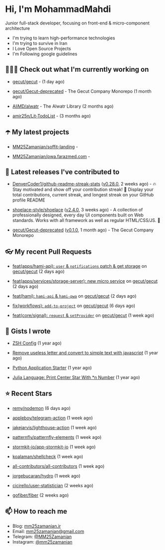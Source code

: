 # Hi, I'm MohammadMahdi

Junior full-stack developer, focusing on front-end & micro-component architecture

- I'm trying to learn high-performance technologies
- I'm trying to survive in Iran
- I Love Open Source Projects
- I'm Following google guidelines

## 👨🏻‍💻 Check out what I'm currently working on



- [gecut/gecut](https://github.com/gecut/gecut) -  (1 day ago)

- [gecut/Gecut-deprecated](https://github.com/gecut/Gecut-deprecated) - The Gecut Company Monorepo (1 month ago)

- [AliMD/alwatr](https://github.com/AliMD/alwatr) - The Alwatr Library (2 months ago)

- [amir25n/Lit-TodoList](https://github.com/amir25n/Lit-TodoList) -  (3 months ago)

## ☂️ My latest projects



- [MM25Zamanian/soffit-landing](https://github.com/MM25Zamanian/soffit-landing) - 

- [MM25Zamanian/pwa.farazmed.com](https://github.com/MM25Zamanian/pwa.farazmed.com) - 

## 🎉 Latest releases I've contributed to



- [DenverCoder1/github-readme-streak-stats](https://github.com/DenverCoder1/github-readme-streak-stats) ([v0.28.0](https://github.com/DenverCoder1/github-readme-streak-stats/releases/tag/v0.28.0), 2 weeks ago) - 🔥 Stay motivated and show off your contribution streak! 🌟 Display your total contributions, current streak, and longest streak on your GitHub profile README

- [shoelace-style/shoelace](https://github.com/shoelace-style/shoelace) ([v2.4.0](https://github.com/shoelace-style/shoelace/releases/tag/v2.4.0), 3 weeks ago) - A collection of professionally designed, every day UI components built on Web standards. Works with all framework as well as regular HTML/CSS/JS. 🥾

- [gecut/Gecut-deprecated](https://github.com/gecut/Gecut-deprecated) ([v0.1.0](https://github.com/gecut/Gecut-deprecated/releases/tag/v0.1.0), 1 month ago) - The Gecut Company Monorepo

## 👓 My recent Pull Requests



- [feat(apps/hami-api): `user` &amp; `notifications` patch &amp; get storage](https://github.com/gecut/gecut/pull/69) on [gecut/gecut](https://github.com/gecut/gecut) (2 days ago)

- [feat(apps/services/storage-server): new micro service](https://github.com/gecut/gecut/pull/68) on [gecut/gecut](https://github.com/gecut/gecut) (2 days ago)

- [feat(hami): `hami-api` &amp; `hami-pwa`](https://github.com/gecut/gecut/pull/67) on [gecut/gecut](https://github.com/gecut/gecut) (2 days ago)

- [fix(workflows): `add-to-project`](https://github.com/gecut/gecut/pull/64) on [gecut/gecut](https://github.com/gecut/gecut) (6 days ago)

- [feat(core/signal): `request` &amp; `setProvider`](https://github.com/gecut/gecut/pull/58) on [gecut/gecut](https://github.com/gecut/gecut) (1 week ago)

## 📓 Gists I wrote



- [ZSH Config](https://gist.github.com/fc1960135cf54fd5fae966c637455ffe) (1 year ago)

- [Remove useless letter and convert to simple text with javascript](https://gist.github.com/2249ec3b4dfe1de7693d6412beeba5a0) (1 year ago)

- [Python Application Starter](https://gist.github.com/0d120f8dde7a95ad33bc1fa160975df6) (1 year ago)

- [Julia Language: Print Center Star With *n Number](https://gist.github.com/b04a84f77b7946162c81409eeae904ad) (1 year ago)

## ⭐ Recent Stars



- [remy/nodemon](https://github.com/remy/nodemon) (6 days ago)

- [appleboy/telegram-action](https://github.com/appleboy/telegram-action) (1 week ago)

- [jakejarvis/lighthouse-action](https://github.com/jakejarvis/lighthouse-action) (1 week ago)

- [patternfly/patternfly-elements](https://github.com/patternfly/patternfly-elements) (1 week ago)

- [stormkit-io/app-stormkit-io](https://github.com/stormkit-io/app-stormkit-io) (1 week ago)

- [koalaman/shellcheck](https://github.com/koalaman/shellcheck) (1 week ago)

- [all-contributors/all-contributors](https://github.com/all-contributors/all-contributors) (1 week ago)

- [jorgebucaran/hydro](https://github.com/jorgebucaran/hydro) (1 week ago)

- [cicirello/user-statistician](https://github.com/cicirello/user-statistician) (2 weeks ago)

- [gofiber/fiber](https://github.com/gofiber/fiber) (2 weeks ago)

## 📫 How to reach me

- Blog: [mm25zamanian.ir](https://mm25zamanian.ir)
- Email: [mm25zamanian@gmail.com](mailto://mm25zamanian@gmail.com)
- Telegram: [@MM25Zamanian](https://t.me/MM25Zamanian)
- Instagram: [@mm25zamanian](https://instagram.com/mm25zamanian)
